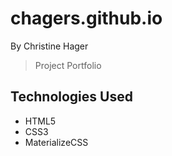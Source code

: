 # chagers.github.io
By Christine Hager
> Project Portfolio

## Technologies Used
* HTML5
* CSS3
* MaterializeCSS
